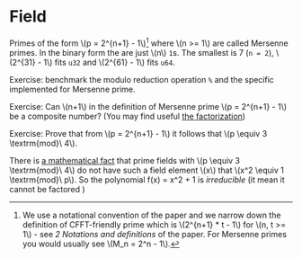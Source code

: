 # Field



Primes of the form \\(p = 2^{n+1} - 1\\)[^mersenne] where  \\(n >= 1\\) are called Mersenne primes. In the binary form the are just \\(n\\) `1`s. The smallest is 7 (`n = 2`), \\(2^{31} - 1\\) fits `u32` and \\(2^{61} - 1\\) fits `u64`.



Exercise: benchmark the modulo reduction operation `%` and the specific implemented for Mersenne prime.

Exercise: Can \\(n+1\\) in the definition of Mersenne prime \\(p = 2^{n+1} - 1\\) be a composite number? (You may find useful [the factorization](https://proofwiki.org/wiki/Difference_of_Two_Powers))

Exercise: Prove that from \\(p = 2^{n+1} - 1\\) it follows that \\(p \equiv 3 \textrm{mod}\ 4\\).

There is [a mathematical fact](https://en.wikipedia.org/wiki/Quadratic_reciprocity#q_=_%C2%B11_and_the_first_supplement) that prime fields with \\(p \equiv 3 \textrm{mod}\ 4\\) do not have such a field element \\(x\\) that \\(x^2 \equiv 1  \textrm{mod}\ p\\). So the polynomial f(x) = x^2 + 1 is *irreducible* (it mean it cannot be factored )

[^mersenne]: We use a notational convention of the paper and we narrow down the definition of CFFT-friendly prime which is \\(2^{n+1} * t - 1\\) for \\(n, t >= 1\\) - see *2 Notations and definitions* of the paper. For Mersenne primes you would usually see \\(M_n = 2^n - 1\\).